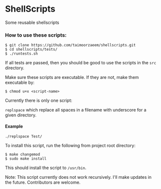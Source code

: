 # ShellScripts
Some reusable shellscripts

### How to use these scripts:
```
$ git clone https://github.com/taimoorzaeem/shellscripts.git
$ cd shellscripts/tests/
$ ./runtests.sh
```

If all tests are passed, then you should be good to use the scripts in the `src` directory.

Make sure these scripts are executable. If they are not, make them executable by:
```
$ chmod u+x <script-name>
```

Currently there is only one script:

`replspace` which replace all spaces in a filename with underscore for a given directory.

#### Example
```
./replspace Test/
```
To install this script, run the following from project root directory:
```
$ make changemod
$ sudo make install
```
This should install the script to `/usr/bin`.

Note: This script currently does not work recursively. I'll make updates in the future. Contributors are welcome.
